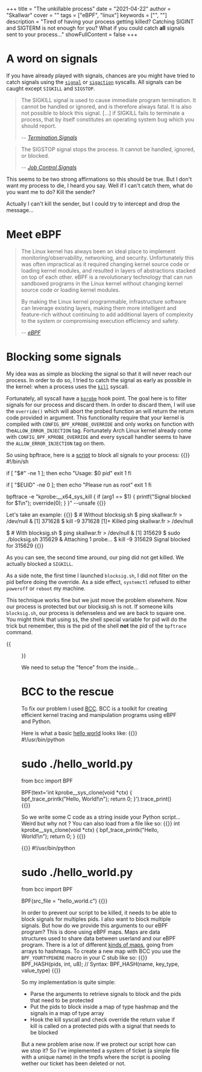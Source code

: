 +++
title = "The unkillable process"
date = "2021-04-22"
author = "Skallwar"
cover = ""
tags = ["eBPF", "linux"]
keywords = ["", ""]
description = "Tired of having your process getting killed? Catching SIGINT and SIGTERM is not enough for you? What if you could catch **all** signals sent to your process..."
showFullContent = false
+++

# A word on signals
If you have already played with signals, chances are you might have tried to
catch signals using the 
[``signal``](https://man7.org/linux/man-pages/man2/signal.2.html) or 
[``sigaction``](https://man7.org/linux/man-pages/man2/sigaction.2.html) syscalls.
All signals can be caught except ``SIGKILL`` and ``SIGSTOP``.

> The SIGKILL signal is used to cause immediate program termination. It cannot be handled or ignored, and is therefore always fatal. It is also not possible to block this signal. [...] if SIGKILL fails to terminate a process, that by itself constitutes an operating system bug which you should report.
>
> -- <cite>[Termination Signals](https://www.gnu.org/software/libc/manual/html_node/Termination-Signals.html)</cite>

> The SIGSTOP signal stops the process. It cannot be handled, ignored, or blocked.
>
> -- <cite>[Job Control Signals](https://www.gnu.org/software/libc/manual/html_node/Job-Control-Signals.html)</cite>

This seems to be two strong affirmations so this should be true. But I don't 
want my process to die, I heard you say. Well if I can't catch them, what do 
you want me to do? Kill the sender?

Actually I can't kill the sender, but I could try to intercept and drop the 
message...

# Meet eBPF
> The Linux kernel has always been an ideal place to implement monitoring/observability, networking, and security. Unfortunately this was often impractical as it required changing kernel source code or loading kernel modules, and resulted in layers of abstractions stacked on top of each other. eBPF is a revolutionary technology that can run sandboxed programs in the Linux kernel without changing kernel source code or loading kernel modules.
>
>By making the Linux kernel programmable, infrastructure software can leverage existing layers, making them more intelligent and feature-rich without continuing to add additional layers of complexity to the system or compromising execution efficiency and safety.
>
> -- <cite> [eBPF](https://ebpf.io/) </cite>

# Blocking some signals
My idea was as simple as blocking the signal so that it will never reach our
process. In order to do so, I tried to catch the signal as early as possible in
the kernel: when a process uses the [``kill``](https://man7.org/linux/man-pages/man2/kill.2.html) syscall.

Fortunately, all syscall have a [``kprobe``](https://www.kernel.org/doc/Documentation/kprobes.txt) hook point. The goal here is to filter signals for our process and discard them.
In order to discard them, I will use the ``override()`` which will abort the probed function an will return the return code provided in argument. This functionality require that your kernel is compiled with ``CONFIG_BPF_KPROBE_OVERRIDE`` and only works on function with the``ALLOW_ERROR_INJECTION`` tag. Fortunately Arch Linux kernel already come with ``CONFIG_BPF_KPROBE_OVERRIDE`` and every syscall handler seems to have the ``ALLOW_ERROR_INJECTION`` tag on them.

So using bpftrace, here is a [script](https://github.com/Skallwar/blocksig/blob/main/blocksig.sh) to block all signals to your process:
{{<highlight bash>}}
#!/bin/sh

if [ "$#" -ne 1 ]; then
    echo "Usage: $0 pid"
    exit 1
fi

if [ "$EUID" -ne 0 ]; then
    echo "Please run as root"
    exit 1
fi

bpftrace -e "kprobe:__x64_sys_kill { if (arg1 == $1) { printf(\"Signal blocked for $1\n\"); override(0); } }" --unsafe
{{</highlight>}}

Let's take an example:
{{<highlight terminal>}}
$ # Without blocksig.sh
$ ping skallwar.fr > /dev/null &
[1] 371628
$ kill -9 371628
[1]+  Killed                  ping skallwar.fr > /dev/null

$ # With blocksig.sh
$ ping skallwar.fr > /dev/null &
[1] 315629
$ sudo ./blocksig.sh 315629 &
Attaching 1 probe...
$ kill -9 315629
Signal blocked for 315629
{{</highlight>}}

As you can see, the second time around, our ping did not get killed. We actually 
blocked a ``SIGKILL``.

As a side note, the first time I launched ``blocksig.sh``, I did not filter on the 
pid before doing the override. As a side effect, ``systemctl`` refused to either 
``poweroff`` or ``reboot`` my machine.

This technique works fine but we just move the problem elsewhere. Now our process
is protected but our blocksig.sh is not. If someone kills ``blocksig.sh``, our
process is defenseless and we are back to square one. You might think that using
``$$``, the shell special variable for pid will do the trick but remember, this
is the pid of the shell **not** the pid of the ``bpftrace`` command.

{{<figure src="images/blocksig_sh_block_shell_pid_problem.png">}}

We need to setup the "fence" from the inside...

# BCC to the rescue
To fix our problem I used [BCC](https://github.com/iovisor/bcc). BCC is a 
toolkit for creating efficient kernel tracing and manipulation programs using 
eBPF and Python.

Here is what a basic [hello world](https://github.com/iovisor/bcc/blob/master/examples/hello_world.py) looks like:
{{<highlight python>}}
#!/usr/bin/python
# sudo ./hello_world.py

from bcc import BPF

BPF(text='int kprobe__sys_clone(void *ctx) { bpf_trace_printk("Hello, World!\\n"); return 0; }').trace_print()
{{</highlight>}}

So we write some C code as a string inside your Python script... Weird but why not ?
You can also load from a file like so:
{{<highlight c>}}
int kprobe__sys_clone(void *ctx) {
    bpf_trace_printk("Hello, World!\\n"); 
    return 0;
}
{{</highlight>}}

{{<highlight python>}}
#!/usr/bin/python
# sudo ./hello_world.py

from bcc import BPF

BPF(src_file = "hello_world.c")
{{</highlight>}}

In order to prevent our script to be killed, it needs to be able to block signals for multiples pids. I also want to block multiple signals. But how do we provide this arguments to our eBPF program?
This is done using eBPF maps. Maps are data structures used to share data between userland and our eBPF program.
There is a lot of different [kinds of maps](https://github.com/iovisor/bcc/blob/master/docs/reference_guide.md#maps), going from arrays to hashmaps.
To create a new map with BCC you use the ``BPF_YOURTYPEHERE`` macro in your C stub like so:
{{<highlight c>}}
BPF_HASH(pids, int, u8); // Syntax: BPF_HASH(name, key_type, value_type)
{{</highlight>}}

So my implementation is quite simple:
- Parse the arguments to retrieve signals to block and the pids that need to be protected
- Put the pids to block inside a map of type hashmap and the signals in a map of type array
- Hook the kill syscall and check override the return value if kill is called on a protected pids with a signal that needs to be blocked

But a new problem arise now. If we protect our script how can we stop it? So 
I've implemented a system of ticket (a simple file with a unique name) in the 
tmpfs where the script is pooling wether our ticket has been deleted or not.

<!-- So here the final result: -->
<!-- {{<highlight c>}} -->
<!-- #include <uapi/linux/ptrace.h> -->
<!-- #include <linux/sched.h> -->
<!--  -->
<!-- BPF_HASH(pids, int, u8); -->
<!-- BPF_ARRAY(sigs, u8, 65); -->
<!--  -->
<!-- static u8 needs_block(u8 protected_pid, u8 protected_sig) { -->
<!--     return protected_pid != 0 && protected_sig != 0; -->
<!-- } -->
<!--  -->
<!-- int syscall__kill(struct pt_regs *ctx, int pid, int sig) -->
<!-- { -->
<!--     u8 *protected_pid = pids.lookup(&pid); -->
<!--     u8 *protected_sig = sigs.lookup(&sig); -->
<!--     if (!protected_pid || !protected_sig) -->
<!--         return 0; -->
<!--     if (needs_block(*protected_pid, *protected_sig)) { -->
<!--         bpf_trace_printk("Blockeg signal %d for %d\\n", sig, pid); -->
<!--         bpf_override_return(ctx, 0); -->
<!--     } -->
<!--     return 0; -->
<!-- } -->
<!-- {{</highlight>}} -->
<!--  -->
<!--  -->
<!-- {{<highlight python>}} -->
<!-- #!/usr/bin/python -->
<!--  -->
<!-- from bcc import BPF -->
<!-- from bcc.utils import ArgString, printb -->
<!-- from ctypes import * -->
<!-- import argparse -->
<!-- import tempfile -->
<!-- import time -->
<!-- import os -->
<!--  -->
<!-- def parse_args(): -->
<!--     parser = argparse.ArgumentParser(description='Blocksig is a tool to block certain or all signal to be recived by given pids') -->
<!--     parser.add_argument('-p', dest='pids', nargs='+', default=[], metavar='pid', help='List of pid to protect') -->
<!--     parser.add_argument('-s', dest='sigs', nargs='+', default=[], metavar='signal_num', help='List of signal to block. If no signal is specified, they are all blocked') -->
<!--     parser.add_argument('--auto-protect', action=argparse.BooleanOptionalAction, default=True, help='Whether to protect blocksig itself or not') -->
<!--     args = parser.parse_args() -->
<!--  -->
<!--     return args -->
<!--  -->
<!--  -->
<!-- def initialize_bpf(args): -->
<!--     b = BPF(src_file = "blocksig.c") -->
<!--     kill_fnname = b.get_syscall_fnname('kill') -->
<!--     b.attach_kprobe(event=kill_fnname, fn_name='syscall__kill') -->
<!--     pids_map = b.get_table('pids') -->
<!--     sigs_map = b.get_table('sigs') -->
<!--  -->
<!--     if args.auto_protect == True: -->
<!--         args.pids.append(str(os.getpid())) -->
<!--     for pid in args.pids: -->
<!--         pids_map[c_int(int(pid))] = c_int(1) -->
<!--  -->
<!--     sig_array = [int(sig) for sig in args.sigs] if len(args.sigs) else range(1, 64) -->
<!--     for sig in sig_array: -->
<!--         sigs_map[sig] = c_int(1) -->
<!--  -->
<!-- def wait_for_close(): -->
<!-- # Create a tempfile and wait for its deletion -->
<!--     tf = tempfile.NamedTemporaryFile(delete = False) -->
<!--     print(f"This script might not be killable anymore. To stop it run ``rm {tf.name}``") -->
<!--  -->
<!--     try: -->
<!--         while os.path.isfile(tf.name): -->
<!--             time.sleep(0.5) -->
<!--             continue -->
<!--     except KeyboardInterrupt: -->
<!--         tf.close() -->
<!--         os.remove(tf.name) -->
<!--         print('') -->
<!--  -->
<!-- args = parse_args() -->
<!-- initialize_bpf(args) -->
<!-- wait_for_close() -->
<!-- {{</highlight>}} -->
